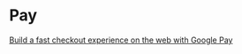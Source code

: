# Pay

[Build a fast checkout experience on the web with Google Pay](https://codelabs.developers.google.com/codelabs/pay-web-checkout/index.html?index=..%2F..index)
